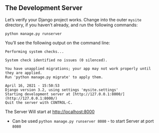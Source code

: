 ## The Development Server

Let’s verify your Django project works. Change into the outer `mysite` directory, if you haven’t already, and run the following commands:

`python manage.py runserver`

You’ll see the following output on the command line:
```
Performing system checks...

System check identified no issues (0 silenced).

You have unapplied migrations; your app may not work properly until they are applied.
Run 'python manage.py migrate' to apply them.

April 16, 2021 - 15:50:53
Django version 3.2, using settings 'mysite.settings'
Starting development server at [http://127.0.0.1:8000/](http://127.0.0.1:8000/)
Quit the server with CONTROL-C.
```

The Server Will start at [http://localhost:8000](http://127.0.0.1:8000/)

- Can be used `python manage.py runserver 8080` - to start Server at port `8080`

